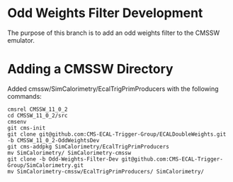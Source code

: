 # Odd Weights Filter Development

The purpose of this branch is to add an odd weights filter to the CMSSW emulator.

# Adding a CMSSW Directory

Added cmssw/SimCalorimetry/EcalTrigPrimProducers with the following commands:

	cmsrel CMSSW_11_0_2
	cd CMSSW_11_0_2/src
	cmsenv 
	git cms-init 
	git clone git@github.com:CMS-ECAL-Trigger-Group/ECALDoubleWeights.git -b CMSSW_11_0_2-OddWeightsDev
	git cms-addpkg SimCalorimetry/EcalTrigPrimProducers
	mv SimCalorimetry/ SimCalorimetry-cmssw
	git clone -b Odd-Weights-Filter-Dev git@github.com:CMS-ECAL-Trigger-Group/SimCalorimetry.git
	mv SimCalorimetry-cmssw/EcalTrigPrimProducers/ SimCalorimetry/ 
